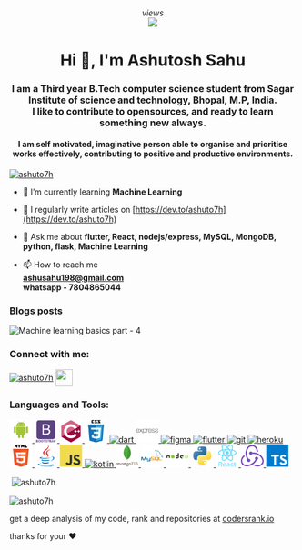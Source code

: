 
<h6 align="center">views<br><img src ="https://profile-counter.glitch.me/Ashuto7h/count.svg"></h6>
<h1 align="center">Hi 👋, I'm Ashutosh Sahu</h1>
<h3 align="center">I am a Third year B.Tech computer science student from Sagar Institute of science and technology, Bhopal, M.P, India.
<br>I like to contribute to opensources, and ready to learn something new always.</h3>
<h4 align="center">I am self motivated, imaginative person able to organise and prioritise works effectively, contributing to positive and productive environments.</h3>

<!--<p align="left"> <img src="https://komarev.com/ghpvc/?username=ashuto7h&label=Profile%20views&color=0e75b6&style=flat" alt="ashuto7h" /> </p>-->

<p align="left"> <a href="https://github.com/ryo-ma/github-profile-trophy"><img src="https://github-profile-trophy.vercel.app/?username=ashuto7h&theme=darkhub" alt="ashuto7h" /></a> </p>

- 🌱 I’m currently learning **Machine Learning**

- 📝 I regularly write articles on [https://dev.to/ashuto7h](https://dev.to/ashuto7h)

- 💬 Ask me about **flutter, React, nodejs/express, MySQL, MongoDB, python, flask, Machine Learning**

- 📫 How to reach me
<br>**ashusahu198@gmail.com
<br>whatsapp - 7804865044**

### Blogs posts
<!-- BLOG-POST-LIST:START -->
![Machine learning basics part - 4](https://dev.to/ashuto7h/p4-data-preprocessing-44lo)
<!-- BLOG-POST-LIST:END -->

<h3 align="left">Connect with me:</h3>
<p align="left">
<a href="https://dev.to/ashuto7h" target="blank"><img align="center" src="https://cdn.jsdelivr.net/npm/simple-icons@3.0.1/icons/dev-dot-to.svg" alt="ashuto7h" height="30" width="40" /></a>
<a href="https://www.linkedin.com/in/ashutosh-sahu-0623b217a" target="blank"><img align="center" src="https://cdn.jsdelivr.net/npm/simple-icons@v4/icons/linkedin.svg" height="30" width="30"/></a>
</p>

<h3 align="left">Languages and Tools:</h3>
<p align="left"> 
  <a href="https://developer.android.com" target="_blank">
    <img src="https://raw.githubusercontent.com/devicons/devicon/master/icons/android/android-original-wordmark.svg" alt="android" width="40" height="40"/> </a><a href="https://getbootstrap.com" target="_blank"> <img src="https://raw.githubusercontent.com/devicons/devicon/master/icons/bootstrap/bootstrap-plain-wordmark.svg" alt="bootstrap" width="40" height="40"/> </a> <a href="https://www.w3schools.com/cpp/" target="_blank"> <img src="https://raw.githubusercontent.com/devicons/devicon/master/icons/cplusplus/cplusplus-original.svg" alt="cplusplus" width="40" height="40"/> </a> <a href="https://www.w3schools.com/css/" target="_blank"> <img src="https://raw.githubusercontent.com/devicons/devicon/master/icons/css3/css3-original-wordmark.svg" alt="css3" width="40" height="40"/> </a> <a href="https://dart.dev" target="_blank"> <img src="https://www.vectorlogo.zone/logos/dartlang/dartlang-icon.svg" alt="dart" width="40" height="40"/> </a> <a href="https://expressjs.com" target="_blank"> <img src="https://raw.githubusercontent.com/devicons/devicon/master/icons/express/express-original-wordmark.svg" alt="express" width="40" height="40"/> </a> <a href="https://www.figma.com/" target="_blank"> <img src="https://www.vectorlogo.zone/logos/figma/figma-icon.svg" alt="figma" width="40" height="40"/> </a> <a href="https://flutter.dev" target="_blank"> <img src="https://www.vectorlogo.zone/logos/flutterio/flutterio-icon.svg" alt="flutter" width="40" height="40"/> </a> <a href="https://git-scm.com/" target="_blank"> <img src="https://www.vectorlogo.zone/logos/git-scm/git-scm-icon.svg" alt="git" width="40" height="40"/> </a> <a href="https://heroku.com" target="_blank"> <img src="https://www.vectorlogo.zone/logos/heroku/heroku-icon.svg" alt="heroku" width="40" height="40"/> </a> <a href="https://www.w3.org/html/" target="_blank"> <img src="https://raw.githubusercontent.com/devicons/devicon/master/icons/html5/html5-original-wordmark.svg" alt="html5" width="40" height="40"/> </a> <a href="https://www.java.com" target="_blank"> <img src="https://raw.githubusercontent.com/devicons/devicon/master/icons/java/java-original.svg" alt="java" width="40" height="40"/> </a> <a href="https://developer.mozilla.org/en-US/docs/Web/JavaScript" target="_blank"> <img src="https://raw.githubusercontent.com/devicons/devicon/master/icons/javascript/javascript-original.svg" alt="javascript" width="40" height="40"/> </a> <a href="https://kotlinlang.org" target="_blank"> <img src="https://www.vectorlogo.zone/logos/kotlinlang/kotlinlang-icon.svg" alt="kotlin" width="40" height="40"/> </a> <a href="https://www.mongodb.com/" target="_blank"> <img src="https://raw.githubusercontent.com/devicons/devicon/master/icons/mongodb/mongodb-original-wordmark.svg" alt="mongodb" width="40" height="40"/> </a> <a href="https://www.mysql.com/" target="_blank"> <img src="https://raw.githubusercontent.com/devicons/devicon/master/icons/mysql/mysql-original-wordmark.svg" alt="mysql" width="40" height="40"/> </a> <a href="https://nodejs.org" target="_blank"> <img src="https://raw.githubusercontent.com/devicons/devicon/master/icons/nodejs/nodejs-original-wordmark.svg" alt="nodejs" width="40" height="40"/> </a> <a href="https://www.python.org" target="_blank"> <img src="https://raw.githubusercontent.com/devicons/devicon/master/icons/python/python-original.svg" alt="python" width="40" height="40"/> </a> <a href="https://reactjs.org/" target="_blank"> <img src="https://raw.githubusercontent.com/devicons/devicon/master/icons/react/react-original-wordmark.svg" alt="react" width="40" height="40"/> </a> <a href="https://redux.js.org" target="_blank"> <img src="https://raw.githubusercontent.com/devicons/devicon/master/icons/redux/redux-original.svg" alt="redux" width="40" height="40"/> </a> <a href="https://www.typescriptlang.org/" target="_blank"> <img src="https://raw.githubusercontent.com/devicons/devicon/master/icons/typescript/typescript-original.svg" alt="typescript" width="40" height="40"/> </a> </p>


<p>&nbsp;<img align="center" src="https://github-readme-stats.vercel.app/api?username=ashuto7h&theme=radical&show_icons=true&locale=en" alt="ashuto7h" /></p>

<p><img align="center" src="https://github-readme-streak-stats.herokuapp.com/?user=ashuto7h&theme=radical" alt="ashuto7h" /></p>

get a deep analysis of my code, rank and repositories at [codersrank.io](https://profile.codersrank.io/user/ashuto7h)

thanks for your ❤️
